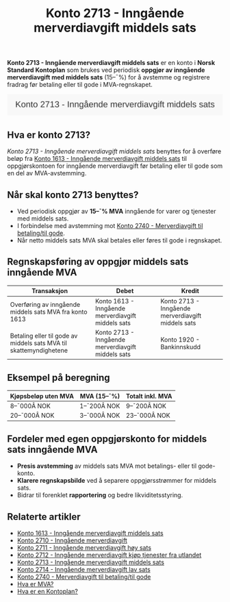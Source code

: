 ﻿---
title: "Konto 2713 - Inngående merverdiavgift middels sats"
seoTitle: "Konto 2713 | Inngående merverdiavgift middels sats | Kontoplan"
description: "Konto 2713 brukes ved periodisk oppgjør av inngående merverdiavgift med middels sats (15 %) for avstemming og fradrag i MVA-regnskapet. Se regler, bokføring og eksempler."
summary: "Konto 2713: oppgjør av inngående MVA middels sats. Når den brukes og bokføring."
---

**Konto 2713 - Inngående merverdiavgift middels sats** er en konto i **Norsk Standard Kontoplan** som brukes ved periodisk **oppgjør av inngående merverdiavgift med middels sats** (15–¯%) for å avstemme og registrere fradrag før betaling eller til gode i MVA-regnskapet.

![Illustrasjon av konto 2713 Inngående merverdiavgift middels sats](2713-inngaaende-merverdiavgift-middels-sats-image.svg)

## Hva er konto 2713?

*Konto 2713 - Inngående merverdiavgift middels sats* benyttes for å overføre beløp fra [Konto 1613 - Inngående merverdiavgift middels sats](/blogs/kontoplan/1613-inngaaende-merverdiavgift-middels-sats "Konto 1613 - Inngående merverdiavgift middels sats") til oppgjørskontoen for inngående merverdiavgift før betaling eller til gode som en del av MVA-avstemming.

## Når skal konto 2713 benyttes?

* Ved periodisk oppgjør av **15–¯% MVA** inngående for varer og tjenester med middels sats.
* I forbindelse med avstemming mot [Konto 2740 - Merverdiavgift til betaling/til gode](/blogs/kontoplan/2740-merverdiavgift-til-betaling-til-gode "Konto 2740 - Merverdiavgift til betaling/til gode").
* Når netto middels sats MVA skal betales eller føres til gode i regnskapet.

## Regnskapsføring av oppgjør middels sats inngående MVA

| Transaksjon                                                | Debet                                                      | Kredit                                      |
|------------------------------------------------------------|------------------------------------------------------------|----------------------------------------------|
| Overføring av inngående middels sats MVA fra konto 1613    | Konto 1613 - Inngående merverdiavgift middels sats          | Konto 2713 - Inngående merverdiavgift middels sats |
| Betaling eller til gode av middels sats MVA til skattemyndighetene | Konto 2713 - Inngående merverdiavgift middels sats          | Konto 1920 - Bankinnskudd                    |

## Eksempel på beregning

| Kjøpsbeløp uten MVA | MVA (15–¯%) | Totalt inkl. MVA |
|---------------------|------------|------------------|
| 8–¯000Â NOK           | 1–¯200Â NOK  | 9–¯200Â NOK        |
| 20–¯000Â NOK          | 3–¯000Â NOK  | 23–¯000Â NOK       |

## Fordeler med egen oppgjørskonto for middels sats inngående MVA

* **Presis avstemming** av middels sats MVA mot betalings- eller til gode-konto.
* **Klarere regnskapsbilde** ved å separere oppgjørsstrømmer for middels sats.
* Bidrar til forenklet **rapportering** og bedre likviditetsstyring.

## Relaterte artikler

* [Konto 1613 - Inngående merverdiavgift middels sats](/blogs/kontoplan/1613-inngaaende-merverdiavgift-middels-sats "Konto 1613 - Inngående merverdiavgift middels sats")
* [Konto 2710 - Inngående merverdiavgift](/blogs/kontoplan/2710-inngaaende-merverdiavgift "Konto 2710 - Inngående merverdiavgift")
* [Konto 2711 - Inngående merverdiavgift høy sats](/blogs/kontoplan/2711-inngaaende-merverdiavgift-hoy-sats "Konto 2711 - Inngående merverdiavgift høy sats")
* [Konto 2712 - Inngående merverdiavgift kjøp tjenester fra utlandet](/blogs/kontoplan/2712-inngaaende-merverdiavgift-kjop-tjen-fra-utlandet "Konto 2712 - Inngående merverdiavgift kjøp tjenester fra utlandet")
* [Konto 2713 - Inngående merverdiavgift middels sats](/blogs/kontoplan/2713-inngaaende-merverdiavgift-middels-sats "Konto 2713 - Inngående merverdiavgift middels sats")
* [Konto 2714 - Inngående merverdiavgift lav sats](/blogs/kontoplan/2714-inngaaende-merverdiavgift-lav-sats "Konto 2714 - Inngående merverdiavgift lav sats")
* [Konto 2740 - Merverdiavgift til betaling/til gode](/blogs/kontoplan/2740-merverdiavgift-til-betaling-til-gode "Konto 2740 - Merverdiavgift til betaling/til gode")
* [Hva er MVA?](/blogs/regnskap/hva-er-moms-mva "Hva er MVA? MVA-regnskapsføring og merverdiavgift")
* [Hva er en Kontoplan?](/blogs/regnskap/hva-er-kontoplan "Hva er en Kontoplan? Komplett Guide til Kontoplaner i Norsk Regnskap")






